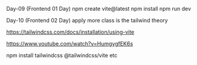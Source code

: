 Day-09 (Frontend 01 Day)
npm create vite@latest
    npm install
    npm run dev

Day-10 (Frontend 02 Day)
 apply more class is the tailwind theory <div className='test bod texcol'>
 https://tailwindcss.com/docs/installation/using-vite 

 https://www.youtube.com/watch?v=HumgygfEK6s

 npm install tailwindcss @tailwindcss/vite
 etc

 